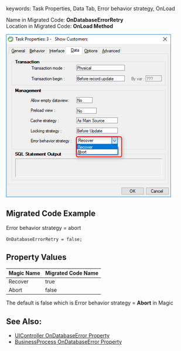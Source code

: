 ﻿keywords: Task Properties, Data Tab, Error behavior strategy, OnLoad

Name in Migrated Code: **OnDatabaseErrorRetry**  
Location in Migrated Code: **OnLoad Method**  

![](2017-11-15_16h16_42.png) 

## Migrated Code Example 

Error behavior strategy = abort
```csdiff 
OnDatabaseErrorRetry = false; 
```

## Property Values

| Magic Name          | Migrated Code Name | 
|---------------------|--------------------|
| Recover             | true               | 
| Abort               | false              |

The default is false which is Error behavior strategy = **Abort** in Magic

## See Also:
* [UIController OnDatabaseError Property](http://www.fireflymigration.com/reference/html/P_Firefly_Box_UIController_OnDatabaseErrorRetry.htm) 
* [BusinessProcess OnDatabaseError Property](http://www.fireflymigration.com/reference/html/P_Firefly_Box_BusinessProcess_OnDatabaseErrorRetry.htm) 
